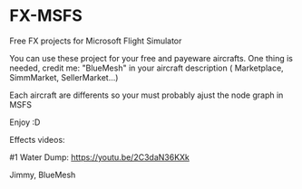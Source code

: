 # FX-MSFS
Free FX projects for Microsoft Flight Simulator

You can use these project for your free and payeware aircrafts. One thing is needed, credit me: "BlueMesh" in your aircraft description ( Marketplace, SimmMarket, SellerMarket...)

Each aircraft are differents so your must probably ajust the node graph in MSFS

Enjoy :D

Effects videos:

#1 Water Dump: https://youtu.be/2C3daN36KXk

Jimmy, BlueMesh

